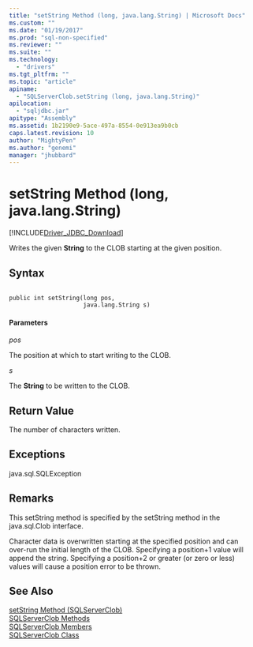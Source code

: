 ```yaml
---
title: "setString Method (long, java.lang.String) | Microsoft Docs"
ms.custom: ""
ms.date: "01/19/2017"
ms.prod: "sql-non-specified"
ms.reviewer: ""
ms.suite: ""
ms.technology: 
  - "drivers"
ms.tgt_pltfrm: ""
ms.topic: "article"
apiname: 
  - "SQLServerClob.setString (long, java.lang.String)"
apilocation: 
  - "sqljdbc.jar"
apitype: "Assembly"
ms.assetid: 1b2190e9-5ace-497a-8554-0e913ea9b0cb
caps.latest.revision: 10
author: "MightyPen"
ms.author: "genemi"
manager: "jhubbard"
---
```

# setString Method (long, java.lang.String)
[!INCLUDE[Driver_JDBC_Download](../../../includes/driver_jdbc_download.md)]

  Writes the given **String** to the CLOB starting at the given position.  
  
## Syntax  
  
```  
  
public int setString(long pos,  
                     java.lang.String s)  
```  
  
#### Parameters  
 *pos*  
  
 The position at which to start writing to the CLOB.  
  
 *s*  
  
 The **String** to be written to the CLOB.  
  
## Return Value  
 The number of characters written.  
  
## Exceptions  
 java.sql.SQLException  
  
## Remarks  
 This setString method is specified by the setString method in the java.sql.Clob interface.  
  
 Character data is overwritten starting at the specified position and can over-run the initial length of the CLOB. Specifying a position+1 value will append the string. Specifying a position+2 or greater (or zero or less) values will cause a position error to be thrown.  
  
## See Also  
 [setString Method &#40;SQLServerClob&#41;](../../../connect/jdbc/reference/setstring-method-sqlserverclob.md)   
 [SQLServerClob Methods](../../../connect/jdbc/reference/sqlserverclob-methods.md)   
 [SQLServerClob Members](../../../connect/jdbc/reference/sqlserverclob-members.md)   
 [SQLServerClob Class](../../../connect/jdbc/reference/sqlserverclob-class.md)  
  
  